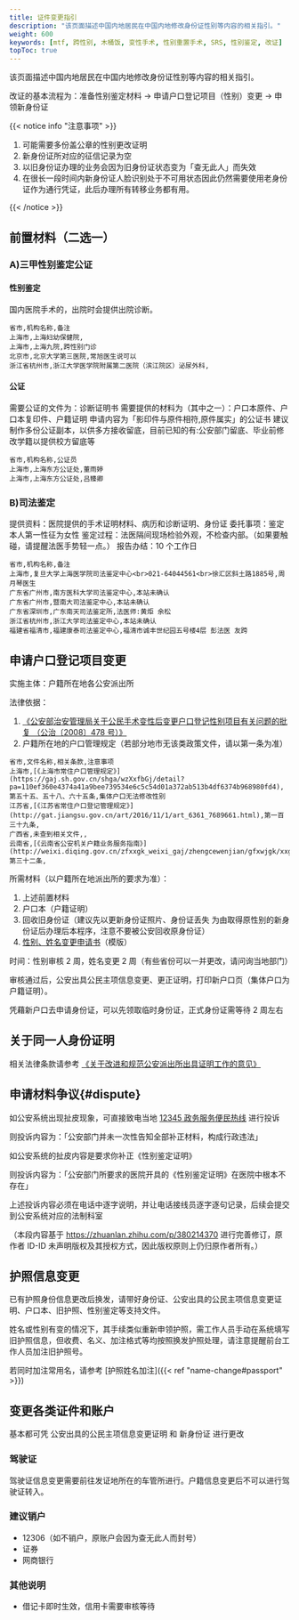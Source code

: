 ```yaml
---
title: 证件变更指引
description: "该页面描述中国内地居民在中国内地修改身份证性别等内容的相关指引。"
weight: 600
keywords: [mtf, 跨性别, 木桶饭, 变性手术, 性别重置手术, SRS, 性别鉴定, 改证]
topToc: true
---
```


该页面描述中国内地居民在中国内地修改身份证性别等内容的相关指引。

改证的基本流程为：准备性别鉴定材料 → 申请户口登记项目（性别）变更 → 申领新身份证

{{< notice info "注意事项" >}}

1. 可能需要多份盖公章的性别更改证明
1. 新身份证所对应的征信记录为空
1. 以旧身份证办理的业务会因为旧身份证状态变为「查无此人」而失效
1. 在很长一段时间内新身份证人脸识别处于不可用状态因此仍然需要使用老身份证作为通行凭证，此后办理所有转移业务都有用。

{{< /notice >}}

## 前置材料（二选一）

### A)三甲性别鉴定公证

#### 性别鉴定

国内医院手术的，出院时会提供出院诊断。

```csv
省市,机构名称,备注
上海市,上海妇幼保健院,
上海市,上海九院,跨性别门诊
北京市,北京大学第三医院,常旭医生说可以
浙江省杭州市,浙江大学医学院附属第二医院（滨江院区）泌尿外科,
```

<!--不受理：
上海市,上海长海医院虹口分院
-->

#### 公证

需要公证的文件为：诊断证明书
需要提供的材料为（其中之一）：户口本原件、户口本复印件、户籍证明
申请内容为「影印件与原件相符,原件属实」的公证书
建议制作多份公证副本，以供多方接收留底，目前已知的有:公安部门留底、毕业前修改学籍以提供校方留底等

```csv
省市,机构名称,公证员
上海市,上海东方公证处,董雨婷
上海市,上海东方公证处,吕臻卿
```

### B)司法鉴定

提供资料：医院提供的手术证明材料、病历和诊断证明、身份证
委托事项：鉴定本人第一性征为女性
鉴定过程：法医隔间现场检验外观，不检查内部。（如果要触碰，请提醒法医手势轻一点。）
报告办结：10 个工作日

```csv
省市,机构名称,备注
上海市,复旦大学上海医学院司法鉴定中心<br>021-64044561<br>徐汇区斜土路1885号,周月琴医生
广东省广州市,南方医科大学司法鉴定中心,本站未确认
广东省广州市,暨南大司法鉴定中心,本站未确认
广东省深圳市,广东南天司法鉴定所,法医师:黄炬 余松
浙江省杭州市,浙江大学司法鉴定中心,本站未确认
福建省福清市,福建康泰司法鉴定中心,福清市诚丰世纪园五号楼4层 彭法医 友跨
```

## 申请户口登记项目变更

实施主体：户籍所在地各公安派出所

法律依据：

1. [《公安部治安管理局关于公民手术变性后变更户口登记性别项目有关问题的批复 （公治〔2008〕478 号）》](http://www.luocheng.gov.cn/jczwgk/xjsd/hxgl/t9631779.shtml)
1. 户籍所在地的户口管理规定（若部分地市无该类政策文件，请以第一条为准）

```csv
省市,文件名称,相关条款,注意事项
上海市,[《上海市常住户口管理规定》](https://gaj.sh.gov.cn/shga/wzXxfbGj/detail?pa=110ef360e4374a41a9bee739534e6c5c54d01a372ab513b4df6374b968980fd4),第五十五、五十八、六十五条,集体户口无法修改性别
江苏省,[《江苏省常住户口登记管理规定》](http://gat.jiangsu.gov.cn/art/2016/11/1/art_6361_7689661.html),第一百三十九条,
广西省,未查到相关文件,,
云南省,[《云南省公安机关户籍业务服务指南》](http://weixi.diqing.gov.cn/zfxxgk_weixi_gaj/zhengcewenjian/gfxwjgk/xxgfxwj/xxgfxwjk/202101/20210101_159792.html),第三十二条,
```

所需材料（以户籍所在地派出所的要求为准）：

1. 上述前置材料
1. 户口本（户籍证明）
1. 回收旧身份证（建议先以更新身份证照片、身份证丢失 为由取得原性别的新身份证后办理后本程序，注意不要被公安回收原身份证）
1. [性别、姓名变更申请书](../apply-for-changes.pdf)（模版）

时间：性别审核 2 周，姓名变更 2 周（有些省份可以一并更改，请问询当地部门）

审核通过后，公安出具公民主项信息变更、更正证明，打印新户口页（集体户口为户籍证明）。

凭藉新户口去申请身份证，可以先领取临时身份证，正式身份证需等待 2 周左右

## 关于同一人身份证明

相关法律条款请参考 [《关于改进和规范公安派出所出具证明工作的意见》](http://www.gov.cn/xinwen/2016-08/11/content_5098821.htm)

## 申请材料争议{#dispute}

如公安系统出现扯皮现象，可直接致电当地 [12345 政务服务便民热线](https://baike.baidu.com/item/12345) 进行投诉

则投诉内容为：「公安部门并未一次性告知全部补正材料，构成行政违法」

如公安系统的扯皮内容是要求你补正《性别鉴定证明》

则投诉内容为：「公安部门所要求的医院开具的《性别鉴定证明》在医院中根本不存在」

上述投诉内容必须在电话中逐字说明，并让电话接线员逐字逐句记录，后续会提交到公安系统对应的法制科室

（本段内容基于 <https://zhuanlan.zhihu.com/p/380214370> 进行完善修订，原作者 ID-ID 未声明版权及其授权方式，因此版权原则上仍归原作者所有。）

## 护照信息变更

已有护照身份信息更改后换发，请带好身份证、公安出具的公民主项信息变更证明、户口本、旧护照、性别鉴定等支持文件。

姓名或性别有变的情况下，其手续类似重新申领护照，需工作人员手动在系统填写旧护照信息，但收费、名义、加注格式等均按照换发护照处理，请注意提醒前台工作人员加注旧护照号。

若同时加注常用名，请参考 [护照姓名加注]({{< ref "name-change#passport" >}})

## 变更各类证件和账户

基本都可凭 公安出具的公民主项信息变更证明 和 新身份证 进行更改

### 驾驶证

驾驶证信息变更需要前往发证地所在的车管所进行。户籍信息变更后不可以进行驾驶证转入。

### 建议销户

- 12306（如不销户，原账户会因为查无此人而封号）
- 证券
- 网商银行

### 其他说明

- 借记卡即时生效，信用卡需要审核等待

